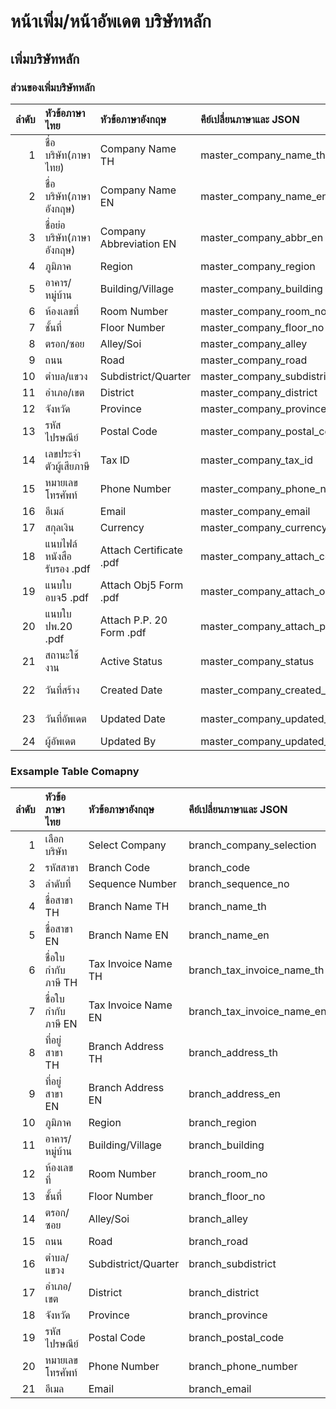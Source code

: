 # หน้าเพิ่ม/หน้าอัพเดต บริษัทหลัก

## เพิ่มบริษัทหลัก

### ส่วนของเพิ่มบริษัทหลัก

|  ลำดับ | หัวข้อภาษาไทย      | หัวข้อภาษาอังกฤษ  | คีย์เปลี่ยนภาษาและ JSON    | Data type | ตัวอย่างข้อมูล           |
| ---: | :-------------------- | :----------------------- | :-------------------------- | :-------: | :--------------------------- |
|    1 | ชื่อบริษัท(ภาษาไทย)       | Company Name TH          | master_company_name_th      |  String   | บริษัทเทคแคร์โซลูชั่น จำกัด          |
|    2 | ชื่อบริษัท(ภาษาอังกฤษ)     | Company Name EN          | master_company_name_en      |  String   | TechCare Solutions Co., Ltd. |
|    3 | ชื่อย่อบริษัท(ภาษาอังกฤษ)   | Company Abbreviation EN  | master_company_abbr_en      |  String   | TCS                          |
|    4 | ภูมิภาค                 | Region                   | master_company_region       |  String   | ภาคกลาง                      |
|    5 | อาคาร/หมู่บ้าน           | Building/Village         | master_company_building     |  String   | อาคาร A                      |
|    6 | ห้องเลขที่               | Room Number              | master_company_room_no      |  String   | 101                          |
|    7 | ชั้นที่                   | Floor Number             | master_company_floor_no     |  String   | 10                           |
|    8 | ตรอก/ซอย              | Alley/Soi                | master_company_alley        |  String   | ซอยสุขุมวิท 1                   |
|    9 | ถนน                   | Road                     | master_company_road         |  String   | ถนนสุขุมวิท                     |
|   10 | ตำบล/แขวง              | Subdistrict/Quarter      | master_company_subdistrict  |  String   | แขวงบางนา                    |
|   11 | อำเภอ/เขต              | District                 | master_company_district     |  String   | เขตบางนา                     |
|   12 | จังหวัด                 | Province                 | master_company_province     |  String   | กรุงเทพมหานคร                 |
|   13 | รหัสไปรษณีย์             | Postal Code              | master_company_postal_code  |  String   | 10260                        |
|   14 | เลขประจำตัวผู้เสียภาษี      | Tax ID                   | master_company_tax_id       |  String   | 1234567890123                |
|   15 | หมายเลขโทรศัพท์         | Phone Number             | master_company_phone_number |  String   | 02-123-4567                  |
|   16 | อีเมล์                  | Email                    | master_company_email        |  String   | infotechcare.com             |
|   17 | สกุลเงิน                | Currency                 | master_company_currency     |  String   | THB                          |
|   18 | แนบไฟล์หนังสือรับรอง .pdf | Attach Certificate .pdf  | master_company_attach_cert  |   File    | certificate.pdf              |
|   19 | แนบใบ อบจ5 .pdf       | Attach Obj5 Form .pdf    | master_company_attach_obj5  |   File    | obj5.pdf                     |
|   20 | แนบใบ ปพ.20 .pdf      | Attach P.P. 20 Form .pdf | master_company_attach_pp20  |   File    | pp20.pdf                     |
|   21 | สถานะใช้งาน            | Active Status            | master_company_status       |  Boolean  | true                         |
|   22 | วันที่สร้าง               | Created Date             | master_company_created_at   | DateTime  | 2023-08-09T12:00:00Z         |
|   23 | วันที่อัพเดต              | Updated Date             | master_company_updated_at   | DateTime  | 2024-08-09T12:00:00Z         |
|   24 | ผู้อัพเดต                | Updated By               | master_company_updated_by   |  String   | admin                        |

### Exsample Table Comapny
| ลำดับ | หัวข้อภาษาไทย           | หัวข้อภาษาอังกฤษ              | คีย์เปลี่ยนภาษาและ JSON       | Data type | ตัวอย่างข้อมูล                    |
|-------:|:-------------------------|:------------------------------|:--------------------------------|:---------:|:----------------------------------|
| 1      | เลือกบริษัท               | Select Company                | branch_company_selection        | String    | บริษัท เทคแคร์ โซลูชั่น จำกัด    |
| 2      | รหัสสาขา                 | Branch Code                   | branch_code                     | String    | BR001                             |
| 3      | ลำดับที่                 | Sequence Number               | branch_sequence_no              | Integer   | 1                                  |
| 4      | ชื่อสาขา TH              | Branch Name TH                | branch_name_th                  | String    | สาขาบางนา                         |
| 5      | ชื่อสาขา EN              | Branch Name EN                | branch_name_en                  | String    | Bangna Branch                     |
| 6      | ชื่อใบกำกับภาษี TH       | Tax Invoice Name TH           | branch_tax_invoice_name_th      | String    | บริษัท เทคแคร์ โซลูชั่น จำกัด    |
| 7      | ชื่อใบกำกับภาษี EN       | Tax Invoice Name EN           | branch_tax_invoice_name_en      | String    | TechCare Solutions Co., Ltd.      |
| 8      | ที่อยู่สาขา TH           | Branch Address TH             | branch_address_th               | String    | 123 ถนนบางนา-ตราด, แขวงบางนา     |
| 9      | ที่อยู่สาขา EN           | Branch Address EN             | branch_address_en               | String    | 123 Bangna-Trad Rd, Bangna        |
| 10     | ภูมิภาค                  | Region                        | branch_region                   | String    | ภาคกลาง                           |
| 11     | อาคาร/หมู่บ้าน           | Building/Village              | branch_building                 | String    | อาคาร B                            |
| 12     | ห้องเลขที่               | Room Number                   | branch_room_no                  | String    | 102                                |
| 13     | ชั้นที่                   | Floor Number                  | branch_floor_no                 | String    | 2                                  |
| 14     | ตรอก/ซอย                | Alley/Soi                     | branch_alley                    | String    | ซอยสุขุมวิท 2                      |
| 15     | ถนน                     | Road                          | branch_road                     | String    | ถนนสุขุมวิท                         |
| 16     | ตำบล/แขวง                | Subdistrict/Quarter           | branch_subdistrict              | String    | แขวงบางนา                          |
| 17     | อำเภอ/เขต               | District                      | branch_district                 | String    | เขตบางนา                           |
| 18     | จังหวัด                  | Province                      | branch_province                 | String    | กรุงเทพมหานคร                       |
| 19     | รหัสไปรษณีย์             | Postal Code                   | branch_postal_code              | String    | 10260                               |
| 20     | หมายเลขโทรศัพท์          | Phone Number                  | branch_phone_number             | String    | 02-123-4568                         |
| 21     | อีเมล                   | Email                         | branch_email                    | String    | branchtechcare.co.th              |
